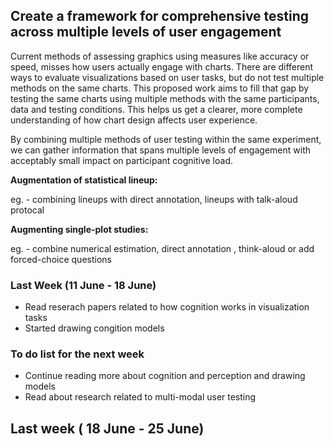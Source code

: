 
## Create a framework for comprehensive testing across multiple levels of user engagement  

Current methods of assessing graphics using measures like accuracy or speed, misses how users actually engage with charts. There are different ways to evaluate visualizations based on user tasks, but do not test multiple methods on the same charts. This proposed work aims to fill that gap by testing the same charts using multiple methods with the same participants, data and testing conditions. This helps us get a clearer, more complete understanding of how chart design affects user experience.

By combining multiple methods of user testing within the same experiment, we can gather information that spans multiple levels of engagement with acceptably small impact on participant cognitive load.


**Augmentation of statistical lineup:**

eg. - combining lineups with direct annotation, lineups with talk-aloud protocal

**Augmenting single-plot studies:**

eg. -  combine numerical estimation, direct annotation , think-aloud or add forced-choice questions 



### Last Week (11 June - 18 June)
- Read reserach papers related to how cognition works in visualization tasks
- Started drawing congition models


### To do list for the next week
- Continue reading more about cognition and perception and drawing models
- Read about research related to multi-modal user testing

## Last week ( 18 June - 25 June)
